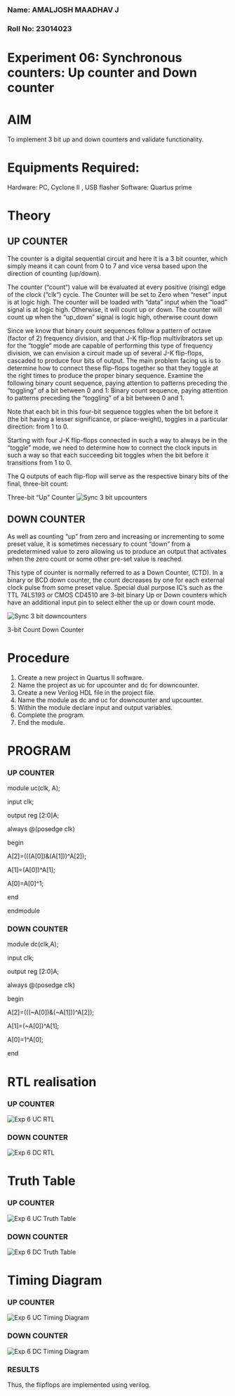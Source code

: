### Name: AMALJOSH MAADHAV J
### Roll No: 23014023
# Experiment 06: Synchronous counters: Up counter and Down counter
# AIM
To implement 3 bit up and down counters and validate functionality.
# Equipments Required:
Hardware: PC, Cyclone II , USB flasher
Software: Quartus prime
# Theory
## UP COUNTER 
The counter is a digital sequential circuit and here it is a 3 bit counter, which simply means it can count from 0 to 7 and vice versa based upon the direction of counting (up/down). 

The counter (“count“) value will be evaluated at every positive (rising) edge of the clock (“clk“) cycle.
The Counter will be set to Zero when “reset” input is at logic high.
The counter will be loaded with “data” input when the “load” signal is at logic high. Otherwise, it will count up or down.
The counter will count up when the “up_down” signal is logic high, otherwise count down

Since we know that binary count sequences follow a pattern of octave (factor of 2) frequency division, and that J-K flip-flop multivibrators set up for the “toggle” mode are capable of performing this type of frequency division, we can envision a circuit made up of several J-K flip-flops, cascaded to produce four bits of output.
The main problem facing us is to determine how to connect these flip-flops together so that they toggle at the right times to produce the proper binary sequence.
Examine the following binary count sequence, paying attention to patterns preceding the “toggling” of a bit between 0 and 1:
Binary count sequence, paying attention to patterns preceding the “toggling” of a bit between 0 and 1.

Note that each bit in this four-bit sequence toggles when the bit before it (the bit having a lesser significance, or place-weight), toggles in a particular direction: from 1 to 0.



 
 

Starting with four J-K flip-flops connected in such a way to always be in the “toggle” mode, we need to determine how to connect the clock inputs in such a way so that each succeeding bit toggles when the bit before it transitions from 1 to 0.

The Q outputs of each flip-flop will serve as the respective binary bits of the final, three-bit count:

 
 

Three-bit “Up” Counter
![Sync  3 bit upcounters](https://github.com/amal-2006/Exp-7-Synchornous-counters-/assets/148410730/9c466098-f46e-428d-b8d1-89a995aec230)





## DOWN COUNTER 

As well as counting “up” from zero and increasing or incrementing to some preset value, it is sometimes necessary to count “down” from a predetermined value to zero allowing us to produce an output that activates when the zero count or some other pre-set value is reached.

This type of counter is normally referred to as a Down Counter, (CTD). In a binary or BCD down counter, the count decreases by one for each external clock pulse from some preset value. Special dual purpose IC’s such as the TTL 74LS193 or CMOS CD4510 are 3-bit binary Up or Down counters which have an additional input pin to select either the up or down count mode.

![Sync  3 bit downcounters](https://github.com/amal-2006/Exp-7-Synchornous-counters-/assets/148410730/2002a343-de4a-4282-9f92-cb17b4076a9b)




3-bit Count Down Counter


# Procedure
1. Create a new project in Quartus II software.
2. Name the project as uc for upcounter and dc for downcounter.
3. Create a new Verilog HDL file in the project file.
4. Name the module as dc and uc for downcounter and upcounter.
5. Within the module declare input and output variables.
6. Complete the program.
7. End the module.




# PROGRAM 
### UP COUNTER
module uc(clk, A);

input clk;

output reg [2:0]A;

always @(posedge clk)

begin

 
 A[2]=(((A[0])&(A[1]))^A[2]);
	
 A[1]=(A[0])^A[1];
	
 A[0]=A[0]^1;

end

endmodule
### DOWN COUNTER
module dc(clk,A);

input clk;

output reg [2:0]A;

always @(posedge clk)

begin
	
 A[2]=(((~A[0])&(~A[1]))^A[2]);
	
 A[1]=(~A[0])^A[1];
	
 A[0]=1^A[0];

end


# RTL realisation
### UP COUNTER
![Exp 6 UC RTL](https://github.com/amal-2006/Exp-7-Synchornous-counters-/assets/148410730/daae41e1-7e3f-4f37-abdf-0f9d6f1e21ea)


### DOWN COUNTER
![Exp 6 DC RTL](https://github.com/amal-2006/Exp-7-Synchornous-counters-/assets/148410730/a6a771ed-4039-49f3-a335-4b0e7dc5409d)


# Truth Table
### UP COUNTER
![Exp 6 UC Truth Table](https://github.com/amal-2006/Exp-7-Synchornous-counters-/assets/148410730/b94207e2-8bd7-46eb-adbd-9099c856823c)

### DOWN COUNTER
![Exp 6 DC Truth Table](https://github.com/amal-2006/Exp-7-Synchornous-counters-/assets/148410730/5de2a377-f527-4dd1-9bf5-4a3c1cd286bc)






# Timing Diagram 
### UP COUNTER
![Exp 6 UC Timing Diagram](https://github.com/amal-2006/Exp-7-Synchornous-counters-/assets/148410730/3251ccc3-90a1-4c63-8e50-457e2efc574e)

### DOWN COUNTER
![Exp 6 DC Timing Diagram](https://github.com/amal-2006/Exp-7-Synchornous-counters-/assets/148410730/bb49bf33-b767-49b7-8606-38380e0486a0)


### RESULTS
Thus, the flipflops are implemented using verilog.
